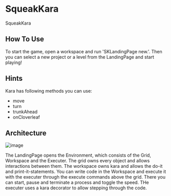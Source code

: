 # SqueakKara
SqueakKara

## How To Use

To start the game, open a workspace and run 'SKLandingPage new.'. Then you can select a new project or a level from the LandingPage and start playing!

## Hints 

Kara has following methods you can use:
  - move
  - turn
  - trunkAhead
  - onCloverleaf

## Architecture

![image](https://github.com/hpi-swa-teaching/SqueakKara/assets/149858749/286cde60-77bf-498b-af44-65e80f10baff)

The LandingPage opens the Environment, which consists of the Grid, Workspace and the Executer. The grid owns every object and allows interactions between them. The workspace owns kara and allows the do-it and print-it-statements. You can write code in the Workspace and execute it with the executer through the execute commands above the grid. There you can start, pause and terminate a process and toggle the speed. THe executer uses a kara decorator to allow stepping through the code. 

